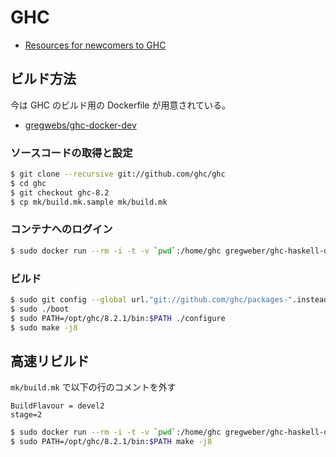 # GHC

- [Resources for newcomers to GHC](https://ghc.haskell.org/trac/ghc/wiki/Newcomers)

## ビルド方法

今は GHC のビルド用の Dockerfile が用意されている。

- [gregwebs/ghc-docker-dev](https://github.com/gregwebs/ghc-docker-dev)

### ソースコードの取得と設定

```bash
$ git clone --recursive git://github.com/ghc/ghc
$ cd ghc
$ git checkout ghc-8.2
$ cp mk/build.mk.sample mk/build.mk
```

### コンテナへのログイン

```bash
$ sudo docker run --rm -i -t -v `pwd`:/home/ghc gregweber/ghc-haskell-dev /bin/bash
```

### ビルド

```bash
$ sudo git config --global url."git://github.com/ghc/packages-".insteadOf git://github.com/ghc/packages/
$ sudo ./boot
$ sudo PATH=/opt/ghc/8.2.1/bin:$PATH ./configure
$ sudo make -j8
```


## 高速リビルド
`mk/build.mk` で以下の行のコメントを外す

```make
BuildFlavour = devel2
stage=2
```

```bash
$ sudo docker run --rm -i -t -v `pwd`:/home/ghc gregweber/ghc-haskell-dev /bin/bash
$ sudo PATH=/opt/ghc/8.2.1/bin:$PATH make -j8
```

